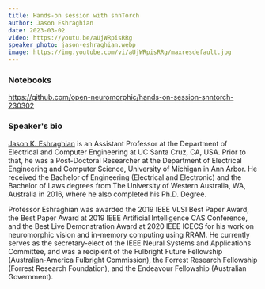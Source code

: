 ```yaml
---
title: Hands-on session with snnTorch
author: Jason Eshraghian
date: 2023-03-02
video: https://youtu.be/aUjWRpisRRg
speaker_photo: jason-eshraghian.webp
image: https://img.youtube.com/vi/aUjWRpisRRg/maxresdefault.jpg
---
```


### Notebooks

https://github.com/open-neuromorphic/hands-on-session-snntorch-230302

### Speaker's bio

[Jason K. Eshraghian](https://jasoneshraghian.com) is an Assistant Professor at the Department of Electrical and Computer Engineering at UC Santa Cruz, CA, USA. Prior to that, he was a Post-Doctoral Researcher at the Department of Electrical Engineering and Computer Science, University of Michigan in Ann Arbor. He received the Bachelor of Engineering (Electrical and Electronic) and the Bachelor of Laws degrees from The University of Western Australia, WA, Australia in 2016, where he also completed his Ph.D. Degree. 

Professor Eshraghian was awarded the 2019 IEEE VLSI Best Paper Award, the Best Paper Award at 2019 IEEE Artificial Intelligence CAS Conference, and the Best Live Demonstration Award at 2020 IEEE ICECS for his work on neuromorphic vision and in-memory computing using RRAM. He currently serves as the secretary-elect of the IEEE Neural Systems and Applications Committee, and was a recipient of the Fulbright Future Fellowship (Australian-America Fulbright Commission), the Forrest Research Fellowship (Forrest Research Foundation), and the Endeavour Fellowship (Australian Government).
